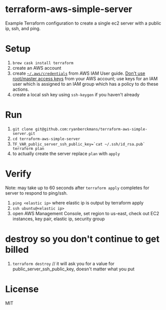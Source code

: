 # terraform-aws-simple-server

Example Terraform configuration to create a single ec2 server with a public ip, ssh, and ping.

# Setup

1. `brew cask install terraform`
1. create an AWS account
1. create [`~/.aws/credentials`](https://docs.aws.amazon.com/cli/latest/userguide/cli-chap-getting-started.html) from AWS IAM User guide. [Don't use root/master access keys](https://docs.aws.amazon.com/IAM/latest/UserGuide/getting-started_create-admin-group.html) from your AWS account; use keys for an IAM user which is assigned to an IAM group which has a policy to do these actions.
4. create a local ssh key using `ssh-keygen` if you haven't already

# Run

1. `git clone git@github.com:ryanberckmans/terraform-aws-simple-server.git`
1. `cd terraform-aws-simple-server`
1. ``TF_VAR_public_server_ssh_public_key=`cat ~/.ssh/id_rsa.pub` terraform plan``
1. to actually create the server replace `plan` with `apply`

# Verify

Note: may take up to 60 seconds after `terraform apply` completes for server to respond to ping/ssh.

1. `ping <elastic ip>` where elastic ip is output by terraform apply
1. `ssh ubuntu@<elastic ip>`
1. open AWS Management Console, set region to us-east, check out EC2 instances, key pair, elastic ip, security group

# destroy so you don't continue to get billed

1. `terraform destroy` // it will ask you for a value for public_server_ssh_public_key, doesn't matter what you put

# License

MIT
